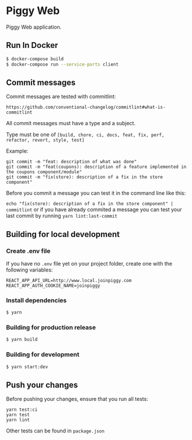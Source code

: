 # Piggy Web

Piggy Web application.

## Run In Docker

```sh
$ docker-compose build
$ docker-compose run --service-ports client
```

## Commit messages

Commit messages are tested with commitlint:

`https://github.com/conventional-changelog/commitlint#what-is-commitlint`

All commit messages must have a type and a subject.

Type must be one of `[build, chore, ci, docs, feat, fix, perf, refactor, revert, style, test]`

Example:
```
git commit -m "feat: description of what was done"
git commit -m "feat(coupons): description of a feature implemented in the coupons component/module"
git commit -m "fix(store): description of a fix in the store component"
```

Before you commit a message you can test it in the command line like this:

`echo "fix(store): description of a fix in the store component" | commitlint` or if you have already commited a message
you can test your last commit by running `yarn lint:last-commit`

## Building for local development
### Create .env file
If you have no `.env` file yet on your project folder, create one with the following variables:
```
REACT_APP_API_URL=http://www.local.joinpiggy.com
REACT_APP_AUTH_COOKIE_NAME=joinpiggy
```
### Install dependencies
```sh
$ yarn
```
### Building for production release
```sh
$ yarn build
```
### Building for development
```sh
$ yarn start:dev
```

## Push your changes
Before pushing your changes, ensure that you run all tests:
```
yarn test:ci
yarn test
yarn lint
```
Other tests can be found in `package.json`
